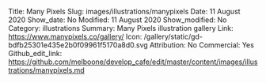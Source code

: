Title: Many Pixels
Slug: images/illustrations/manypixels
Date: 11 August 2020
Show_date: No
Modified: 11 August 2020
Show_modified: No
Category: illustrations
Summary: Many Pixels illustration gallery
Link: https://www.manypixels.co/gallery/
Icon: /gallery/static/gd-bdfb25301e435e2b0f09961f5170a8d0.svg
Attribution: No
Commercial: Yes
Github_edit_link: https://github.com/melboone/develop_cafe/edit/master/content/images/illustrations/manypixels.md